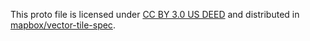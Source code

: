 This proto file is licensed under [CC BY 3.0 US DEED](http://creativecommons.org/licenses/by/3.0/us/) and distributed in
[mapbox/vector-tile-spec](https://github.com/mapbox/vector-tile-spec).
